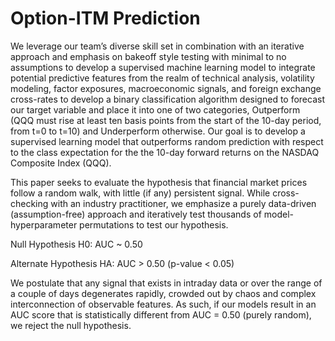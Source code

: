 # Option-ITM Prediction

We leverage our team’s diverse skill set in combination with an iterative approach and emphasis on bakeoff style testing with minimal to no assumptions to develop a supervised machine learning model to integrate potential predictive features from the realm of technical analysis, volatility modeling, factor exposures, macroeconomic signals, and foreign exchange cross-rates to develop a binary classification algorithm designed to forecast our target variable and place it into one of two categories, Outperform (QQQ must rise at least ten basis points from the start of the 10-day period, from t=0 to t=10) and Underperform otherwise.  Our goal is to develop a supervised learning model that outperforms random prediction with respect to the class expectation for the the 10-day forward returns on the NASDAQ Composite Index (QQQ).  

This paper seeks to evaluate the hypothesis that financial market prices follow a random walk, with little (if any) persistent signal. While cross-checking with an industry practitioner, we emphasize a purely data-driven (assumption-free) approach and iteratively test thousands of model-hyperparameter permutations to test our hypothesis. 

Null Hypothesis 
H0: AUC ~ 0.50  

Alternate Hypothesis
HA: AUC > 0.50 (p-value < 0.05) 

We postulate that any signal that exists in intraday data or over the range of a couple of days degenerates rapidly, crowded out by chaos and complex interconnection of observable features. As such, if our models result in an AUC score that is statistically different from AUC = 0.50 (purely random), we reject the null hypothesis.  

